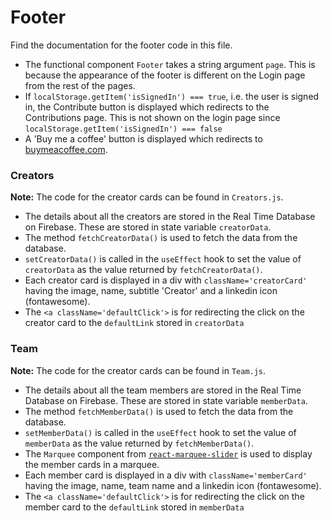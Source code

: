 # Footer

Find the documentation for the footer code in this file.

- The functional component `Footer` takes a string argument `page`. This is because the appearance of the footer is different on the Login page from the rest of the pages.
- If `localStorage.getItem('isSignedIn') === true`, i.e. the user is signed in, the Contribute button is displayed which redirects to the Contributions page. This is not shown on the login page since `localStorage.getItem('isSignedIn') === false`
- A 'Buy me a coffee' button is displayed which redirects to [buymeacoffee.com](https://www.buymeacoffee.com/iiitdplaybook).

### Creators

**Note:** The code for the creator cards can be found in `Creators.js`.

- The details about all the creators are stored in the Real Time Database on Firebase. These are stored in state variable `creatorData`.
- The method `fetchCreatorData()` is used to fetch the data from the database.
- `setCreatorData()` is called in the `useEffect` hook to set the value of `creatorData` as the value returned by `fetchCreatorData()`.
- Each creator card is displayed in a div with `className='creatorCard'` having the image, name, subtitle 'Creator' and a linkedin icon (fontawesome).
- The `<a className='defaultClick'>` is for redirecting the click on the creator card to the `defaultLink` stored in `creatorData`

### Team

**Note:** The code for the creator cards can be found in `Team.js`.

- The details about all the team members are stored in the Real Time Database on Firebase. These are stored in state variable `memberData`.
- The method `fetchMemberData()` is used to fetch the data from the database.
- `setMemberData()` is called in the `useEffect` hook to set the value of `memberData` as the value returned by `fetchMemberData()`.
- The `Marquee` component from [`react-marquee-slider`](https://github.com/mxmzb/react-marquee-slider) is used to display the member cards in a marquee.
- Each member card is displayed in a div with `className='memberCard'` having the image, name, team name and a linkedin icon (fontawesome).
- The `<a className='defaultClick'>` is for redirecting the click on the member card to the `defaultLink` stored in `memberData`
